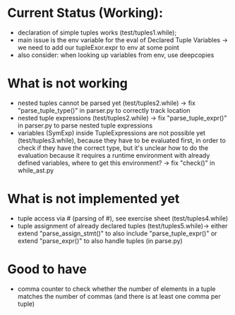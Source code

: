 # Current Status (Working):
- declaration of simple tuples works (test/tuples1.while);
- main issue is the env variable for the eval of Declared Tuple Variables -> we need to add our tupleExor.expr to env at some point
- also consider: when looking up variables from env, use deepcopies

# What is not working
- nested tuples cannot be parsed yet (test/tuples2.while) -> fix "parse_tuple_type()" in parser.py to correctly track location
- nested tuple expressions (test/tuples2.while) -> fix "parse_tuple_expr()" in parser.py to parse nested tuple expressions
- variables (SymExp) inside TupleExpressions are not possible yet (test/tuples3.while), because they have to be evaluated first, in order to check if they have the correct type, but it's unclear how to do the evaluation because it requires a runtime environment with already defined variables, where to get this environment? -> fix "check()" in while_ast.py

# What is not implemented yet
- tuple access via # (parsing of #), see exercise sheet (test/tuples4.while)
- tuple assignment of already declared tuples (test/tuples5.while)-> either extend "parse_assign_stmt()" to also include "parse_tuple_expr()" or extend "parse_expr()" to also handle tuples (in parse.py)

# Good to have
- comma counter to check whether the number of elements in a tuple matches the number of commas (and there is at least one comma per tuple)